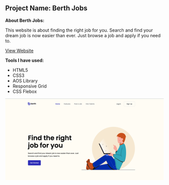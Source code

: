 ## **Project Name: Berth Jobs**

**About Berth Jobs:**

This website is about finding the right job for you. Search and find your dream job is now easier than ever. Just browse a job and apply if you need to.

[View Website](https://berth-jobs.vercel.app/)

**Tools I have used:**

 - HTML5
 - CSS3
 - AOS Library 
 - Responsive Grid
 - CSS Flebox

![enter image description here](https://github.com/Aiman-Shafi/berth-jobs/blob/main/assets/images/coverpic.png?raw=true)


 
